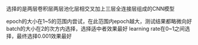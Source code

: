 选择的是两层卷积层两层池化层相交叉加上三层全连接层组成的CNN模型

epoch的大小在1~5的范围内尝试，在此范围内epoch越大，测试结果都略微向好
batch的大小在2的次方内选择，选择适中者效果最好
learning rate在0~1之间选择，最终选择0.001效果最好
